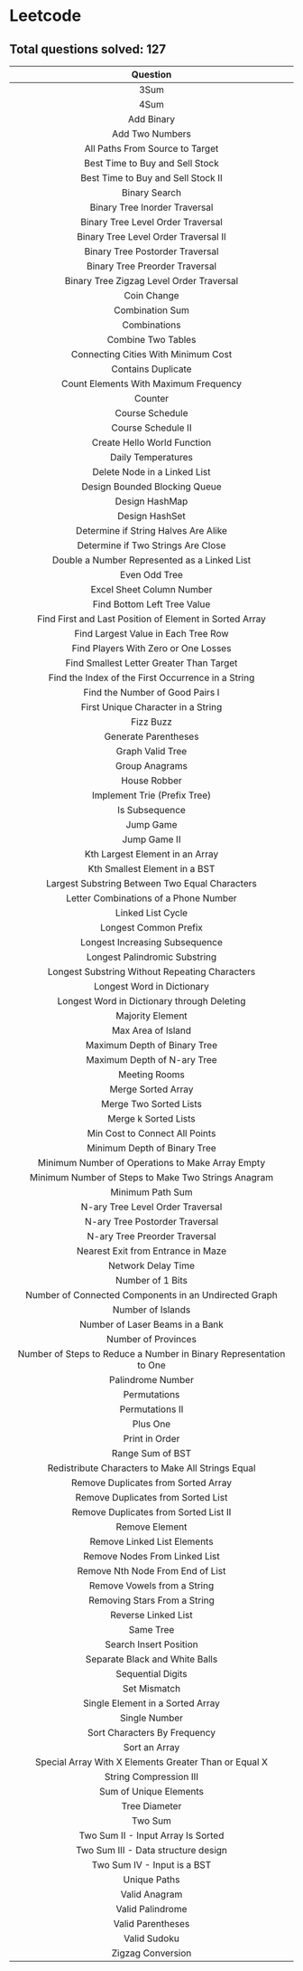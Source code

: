 # Leetcode

## Total questions solved: 127

|Question|
|:---:|
|3Sum|
|4Sum|
|Add Binary|
|Add Two Numbers|
|All Paths From Source to Target|
|Best Time to Buy and Sell Stock|
|Best Time to Buy and Sell Stock II|
|Binary Search|
|Binary Tree Inorder Traversal|
|Binary Tree Level Order Traversal|
|Binary Tree Level Order Traversal II|
|Binary Tree Postorder Traversal|
|Binary Tree Preorder Traversal|
|Binary Tree Zigzag Level Order Traversal|
|Coin Change|
|Combination Sum|
|Combinations|
|Combine Two Tables|
|Connecting Cities With Minimum Cost|
|Contains Duplicate|
|Count Elements With Maximum Frequency|
|Counter|
|Course Schedule|
|Course Schedule II|
|Create Hello World Function|
|Daily Temperatures|
|Delete Node in a Linked List|
|Design Bounded Blocking Queue|
|Design HashMap|
|Design HashSet|
|Determine if String Halves Are Alike|
|Determine if Two Strings Are Close|
|Double a Number Represented as a Linked List|
|Even Odd Tree|
|Excel Sheet Column Number|
|Find Bottom Left Tree Value|
|Find First and Last Position of Element in Sorted Array|
|Find Largest Value in Each Tree Row|
|Find Players With Zero or One Losses|
|Find Smallest Letter Greater Than Target|
|Find the Index of the First Occurrence in a String|
|Find the Number of Good Pairs I|
|First Unique Character in a String|
|Fizz Buzz|
|Generate Parentheses|
|Graph Valid Tree|
|Group Anagrams|
|House Robber|
|Implement Trie (Prefix Tree)|
|Is Subsequence|
|Jump Game|
|Jump Game II|
|Kth Largest Element in an Array|
|Kth Smallest Element in a BST|
|Largest Substring Between Two Equal Characters|
|Letter Combinations of a Phone Number|
|Linked List Cycle|
|Longest Common Prefix|
|Longest Increasing Subsequence|
|Longest Palindromic Substring|
|Longest Substring Without Repeating Characters|
|Longest Word in Dictionary|
|Longest Word in Dictionary through Deleting|
|Majority Element|
|Max Area of Island|
|Maximum Depth of Binary Tree|
|Maximum Depth of N-ary Tree|
|Meeting Rooms|
|Merge Sorted Array|
|Merge Two Sorted Lists|
|Merge k Sorted Lists|
|Min Cost to Connect All Points|
|Minimum Depth of Binary Tree|
|Minimum Number of Operations to Make Array Empty|
|Minimum Number of Steps to Make Two Strings Anagram|
|Minimum Path Sum|
|N-ary Tree Level Order Traversal|
|N-ary Tree Postorder Traversal|
|N-ary Tree Preorder Traversal|
|Nearest Exit from Entrance in Maze|
|Network Delay Time|
|Number of 1 Bits|
|Number of Connected Components in an Undirected Graph|
|Number of Islands|
|Number of Laser Beams in a Bank|
|Number of Provinces|
|Number of Steps to Reduce a Number in Binary Representation to One|
|Palindrome Number|
|Permutations|
|Permutations II|
|Plus One|
|Print in Order|
|Range Sum of BST|
|Redistribute Characters to Make All Strings Equal|
|Remove Duplicates from Sorted Array|
|Remove Duplicates from Sorted List|
|Remove Duplicates from Sorted List II|
|Remove Element|
|Remove Linked List Elements|
|Remove Nodes From Linked List|
|Remove Nth Node From End of List|
|Remove Vowels from a String|
|Removing Stars From a String|
|Reverse Linked List|
|Same Tree|
|Search Insert Position|
|Separate Black and White Balls|
|Sequential Digits|
|Set Mismatch|
|Single Element in a Sorted Array|
|Single Number|
|Sort Characters By Frequency|
|Sort an Array|
|Special Array With X Elements Greater Than or Equal X|
|String Compression III|
|Sum of Unique Elements|
|Tree Diameter|
|Two Sum|
|Two Sum II - Input Array Is Sorted|
|Two Sum III - Data structure design|
|Two Sum IV - Input is a BST|
|Unique Paths|
|Valid Anagram|
|Valid Palindrome|
|Valid Parentheses|
|Valid Sudoku|
|Zigzag Conversion|
